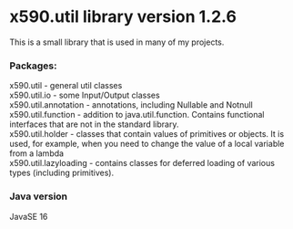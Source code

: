 # x590.util library version 1.2.6
This is a small library that is used in many of my projects.

### Packages:
x590.util - general util classes  
x590.util.io - some Input/Output classes  
x590.util.annotation - annotations, including Nullable and Notnull  
x590.util.function - addition to java.util.function. Contains functional interfaces that are not in the standard library.  
x590.util.holder - classes that contain values of primitives or objects. It is used, for example, when you need to change the value of a local variable from a lambda  
x590.util.lazyloading - contains classes for deferred loading of various types (including primitives).  

### Java version
JavaSE 16
